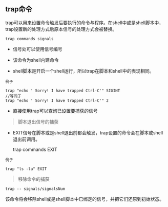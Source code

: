 ## trap命令
trap可以用来设置命令触发后要执行的命令与程序。在shell中或是shell脚本中，trap设置新的处理方式后原本信号的处理方式会被替换。

    trap commands signals

* 信号处可以使用信号编号

* 该命令为shell内建命令

* shell脚本是开启一个shell运行，所以trap在脚本和shell中的表现相同。

`例子`

    trap "echo ' Sorry! I have trapped Ctrl-C'" SIGINT
    //等同于
    trap "echo ' Sorry! I have trapped Ctrl-C'" 2
    
* 直接使用trap可以查询已设置要捕获的信号    
    
> 脚本退出信号的捕获

* EXIT信号在脚本或是shell退出前都会触发，trap设置的命令会在脚本或shell退出前调用。

    trap commands EXIT
    
`例子`

    trap "ls -la" EXIT
    
> 移除命令的捕获


    trap -- signals/signalsNum
    
该命令将会移除shell或是shell脚本中已绑定的信号，并把它们还原到初始状态。
